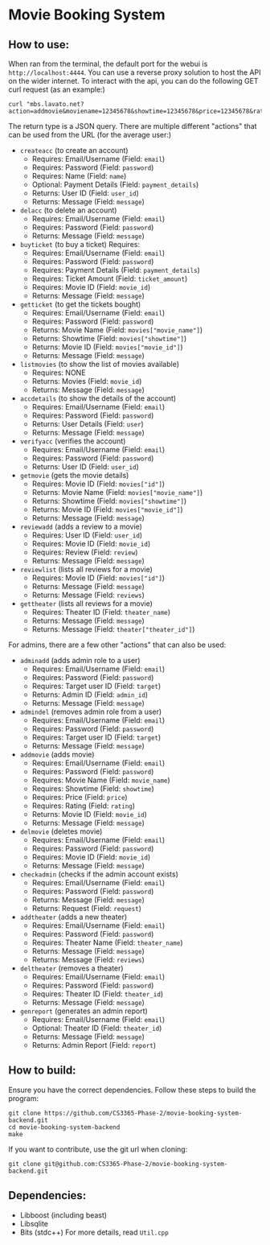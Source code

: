 Movie Booking System
====================

How to use:
-----------
When ran from the terminal, the default port for the webui is `http://localhost:4444`. You can use a reverse proxy solution to host the API on the wider internet. To interact with the api, you can do the following GET curl request (as an example:)
```
curl "mbs.lavato.net?action=addmovie&moviename=12345678&showtime=12345678&price=12345678&rating=pg13&adminid=12345678&password=12345678"
```

The return type is a JSON query.
There are multiple different "actions" that can be used from the URL (for the average user:)
- `createacc` (to create an account)
  - Requires: Email/Username (Field: `email`)
  - Requires: Password (Field: `password`)
  - Requires: Name (Field: `name`)
  - Optional: Payment Details (Field: `payment_details`)
  - Returns: User ID (Field: `user_id`)
  - Returns: Message (Field: `message`)
- `delacc` (to delete an account)
  - Requires: Email/Username (Field: `email`)
  - Requires: Password (Field: `password`)
  - Returns: Message (Field: `message`)
- `buyticket` (to buy a ticket) Requires:
  - Requires: Email/Username (Field: `email`)
  - Requires: Password (Field: `password`)
  - Requires: Payment Details (Field: `payment_details`)
  - Requires: Ticket Amount (Field: `ticket_amount`)
  - Requires: Movie ID (Field: `movie_id`)
  - Returns: Message (Field: `message`)
- `getticket` (to get the tickets bought)
  - Requires: Email/Username (Field: `email`)
  - Requires: Password (Field: `password`)
  - Returns: Movie Name (Field: `movies["movie_name"]`)
  - Returns: Showtime (Field: `movies["showtime"]`)
  - Returns: Movie ID (Field: `movies["movie_id"]`)
  - Returns: Message (Field: `message`)
- `listmovies` (to show the list of movies available)
  - Requires: NONE
  - Returns: Movies (Field: `movie_id`)
  - Returns: Message (Field: `message`)
- `accdetails` (to show the details of the account)
  - Requires: Email/Username (Field: `email`)
  - Requires: Password (Field: `password`)
  - Returns: User Details (Field: `user`)
  - Returns: Message (Field: `message`)
- `verifyacc` (verifies the account)
  - Requires: Email/Username (Field: `email`)
  - Requires: Password (Field: `password`)
  - Returns: User ID (Field: `user_id`)
- `getmovie` (gets the movie details)
  - Requires: Movie ID (Field: `movies["id"]`)
  - Returns: Movie Name (Field: `movies["movie_name"]`)
  - Returns: Showtime (Field: `movies["showtime"]`)
  - Returns: Movie ID (Field: `movies["movie_id"]`)
  - Returns: Message (Field: `message`)
- `reviewadd` (adds a review to a movie)
  - Requires: User ID (Field: `user_id`)
  - Requires: Movie ID (Field: `movie_id`)
  - Requires: Review (Field: `review`)
  - Returns: Message (Field: `message`)
- `reviewlist` (lists all reviews for a movie)
  - Requires: Movie ID (Field: `movies["id"]`)
  - Returns: Message (Field: `message`)
  - Returns: Message (Field: `reviews`)
- `gettheater` (lists all reviews for a movie)
  - Requires: Theater ID (Field: `theater_name`)
  - Returns: Message (Field: `message`)
  - Returns: Message (Field: `theater["theater_id"]`)


For admins, there are a few other "actions" that can also be used:
- `adminadd` (adds admin role to a user)
  - Requires: Email/Username (Field: `email`)
  - Requires: Password (Field: `password`)
  - Requires: Target user ID (Field: `target`)
  - Returns: Admin ID (Field: `admin_id`)
  - Returns: Message (Field: `message`)
- `admindel` (removes admin role from a user)
  - Requires: Email/Username (Field: `email`)
  - Requires: Password (Field: `password`)
  - Requires: Target user ID (Field: `target`)
  - Returns: Message (Field: `message`)
- `addmovie` (adds movie)
  - Requires: Email/Username (Field: `email`)
  - Requires: Password (Field: `password`)
  - Requires: Movie Name (Field: `movie_name`)
  - Requires: Showtime (Field: `showtime`)
  - Requires: Price (Field: `price`)
  - Requires: Rating (Field: `rating`)
  - Returns: Movie ID (Field: `movie_id`)
  - Returns: Message (Field: `message`)
- `delmovie` (deletes movie)
  - Requires: Email/Username (Field: `email`)
  - Requires: Password (Field: `password`)
  - Requires: Movie ID (Field: `movie_id`)
  - Returns: Message (Field: `message`)
- `checkadmin` (checks if the admin account exists)
  - Requires: Email/Username (Field: `email`)
  - Requires: Password (Field: `password`)
  - Returns: Message (Field: `message`)
  - Returns: Request (Field: `request`)
- `addtheater` (adds a new theater)
  - Requires: Email/Username (Field: `email`)
  - Requires: Password (Field: `password`)
  - Requires: Theater Name (Field: `theater_name`)
  - Returns: Message (Field: `message`)
  - Returns: Message (Field: `reviews`)
- `deltheater` (removes a theater)
  - Requires: Email/Username (Field: `email`)
  - Requires: Password (Field: `password`)
  - Requires: Theater ID (Field: `theater_id`)
  - Returns: Message (Field: `message`)
- `genreport` (generates an admin report)
  - Requires: Email/Username (Field: `email`)
  - Optional: Theater ID (Field: `theater_id`)
  - Returns: Message (Field: `message`)
  - Returns: Admin Report (Field: `report`)

How to build:
-------------
Ensure you have the correct dependencies. Follow these steps to build the program:
```
git clone https://github.com/CS3365-Phase-2/movie-booking-system-backend.git
cd movie-booking-system-backend
make
```

If you want to contribute, use the git url when cloning:
```
git clone git@github.com:CS3365-Phase-2/movie-booking-system-backend.git
```

Dependencies:
-------------
- Libboost (including beast)
- Libsqlite
- Bits (stdc++)
For more details, read `Util.cpp`
